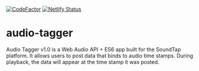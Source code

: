 [![CodeFactor](https://www.codefactor.io/repository/github/xmd404/audio-tagger/badge)](https://www.codefactor.io/repository/github/xmd404/audio-tagger)
[![Netlify Status](https://api.netlify.com/api/v1/badges/4672bfd8-851d-4c51-8e9b-1f32ce29fb69/deploy-status)](https://app.netlify.com/sites/audio-tagger/deploys)

# audio-tagger
Audio Tagger v1.0 is a Web Audio API + ES6 app built for the SoundTap platform. It allows users to post data that binds to audio time stamps. During playback, the data will appear at the time stamp it was posted.

